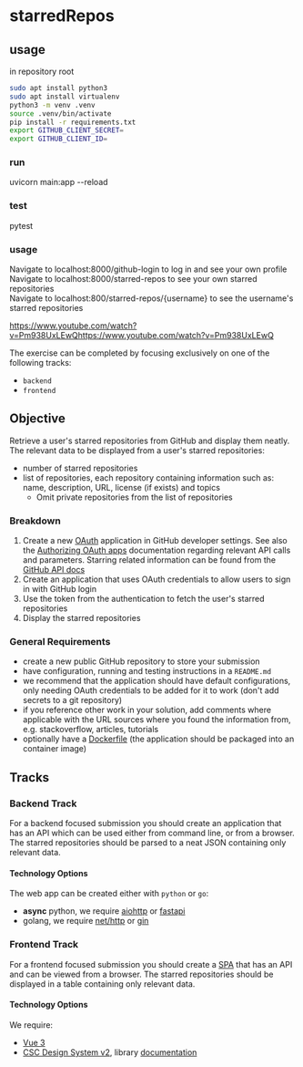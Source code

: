 # starredRepos

## usage
in repository root
```bash
sudo apt install python3
sudo apt install virtualenv
python3 -m venv .venv
source .venv/bin/activate
pip install -r requirements.txt
export GITHUB_CLIENT_SECRET=
export GITHUB_CLIENT_ID=
```


### run
uvicorn main:app --reload

### test
pytest

### usage
Navigate to localhost:8000/github-login to log in and see your own profile<br>
Navigate to localhost:8000/starred-repos to see your own starred repositories<br>
Navigate to localhost:800/starred-repos/{username} to see the username's starred repositories




https://www.youtube.com/watch?v=Pm938UxLEwQhttps://www.youtube.com/watch?v=Pm938UxLEwQ

The exercise can be completed by focusing exclusively on one of the following tracks:
- `backend` 
- `frontend`

## Objective

Retrieve a user's starred repositories from GitHub and display them neatly.
The relevant data to be displayed from a user's starred repositories:
- number of starred repositories
- list of repositories, each repository containing information such as: name, description, URL, license (if exists) and topics
   - Omit private repositories from the list of repositories


### Breakdown

1. Create a new [OAuth](https://docs.github.com/en/apps/oauth-apps/building-oauth-apps/creating-an-oauth-app) application in GitHub developer settings. See also the [Authorizing OAuth apps](https://docs.github.com/en/apps/oauth-apps/building-oauth-apps/authorizing-oauth-apps) documentation regarding relevant API calls and parameters. Starring related information can be found from the [GitHub API docs](https://docs.github.com/en/rest/activity/starring?apiVersion=2022-11-28)
2. Create an application that uses OAuth credentials to allow users to sign in with GitHub login
3. Use the token from the authentication to fetch the user's starred repositories
4. Display the starred repositories


### General Requirements

- create a new public GitHub repository to store your submission
- have configuration, running and testing instructions in a `README.md`
- we recommend that the application should have default configurations, only needing OAuth credentials to be added for it to work (don't add secrets to a git repository)
- if you reference other work in your solution, add comments where applicable with the URL sources where you found the information from, e.g. stackoverflow, articles, tutorials
- optionally have a [Dockerfile](https://docs.docker.com/reference/dockerfile/) (the application should be packaged into an container image)

## Tracks

### Backend Track

For a backend focused submission you should create an application that has an API which can be used either from command line, or from a browser. The starred repositories should be parsed to a neat JSON containing only relevant data.


#### Technology Options

The web app can be created either with `python` or `go`:
- **async** python, we require [aiohttp](https://docs.aiohttp.org/en/stable/) or [fastapi](https://fastapi.tiangolo.com/)
- golang, we require [net/http](https://pkg.go.dev/net/http) or [gin](https://gin-gonic.com/)

### Frontend Track

For a frontend focused submission you should create a [SPA](https://developer.mozilla.org/en-US/docs/Glossary/SPA) that has an API and can be viewed from a browser. The starred repositories should be displayed in a table containing only relevant data.

#### Technology Options

We require:
- [Vue 3](https://vuejs.org/)
- [CSC Design System v2](https://www.npmjs.com/package/@cscfi/csc-ui), library [documentation](https://design-system.csc.fi/)
